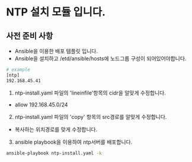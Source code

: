 # NTP 설치 모듈 입니다.
## 사전 준비 사항
* Ansible을 이용한 배포 템플릿 입니다.
* Ansible을 설치하고 /etd/ansible/hosts에 노드그룹 구성이 되어있어야합니다.
```sh
# example
[ntp]
192.168.45.41
```

1. ntp-install.yaml 파일의 'lineinfile'항목의 cidr을 알맞게 수정합니다.
* allow 192.168.45.0/24

2. ntp-install.yaml 파일의 'copy' 항목의 src경로를 알맞게 수정합니다.
* 복사하는 위치경로를 맞게 수정합니다.

3. ansible playbook을 이용하여 ntp서버를 배포합니다.
```sh
ansible-playbook ntp-install.yaml -k
```